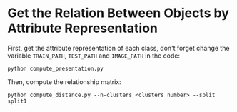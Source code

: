 # Get the Relation Between Objects by Attribute Representation

First, get the attribute representation of each class, don't forget change the variable `TRAIN_PATH`, `TEST_PATH` and `IMAGE_PATH` in the code:

```
python compute_presentation.py
```

Then, compute the relationship matrix:

```
python compute_distance.py --n-clusters <clusters number> --split split1
```